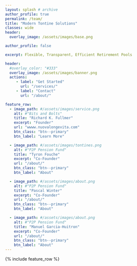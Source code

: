 ```yaml
---
layout: splash # archive
author_profile: true
permalink: /team/
title: "Modern Tontine Solutions"
classes: wide
header:
  overlay_image: /assets/images/base.png

author_profile: false

excerpt: Flexible, Transparent, Efficient Retirement Pools

header:
  #overlay_color: "#333"
  overlay_image: /assets/images/banner.png
  actions:
     - label: "Get Started"
       url: "/services/"
     - label: "Contact"
       url: "/about/"

feature_row:
  - image_path: #/assets/images/service.png
    alt: #"Bits and Bolts"
    title: "Richard K. Fullmer"
    excerpt: "Founder"
    url: "wwww.nuovalongevita.com"
    btn_class: "btn--primary"
    btn_label: "Learn More"

  - image_path: #/assets/images/tontines.png
    alt: #"P2P Pension Fund"
    title: "Tyron Fouche"
    excerpt: "Co-Founder"
    url: "/about/"
    btn_class: "btn--primary"
    btn_label: "About"

  - image_path: #/assets/images/about.png
    alt: #"P2P Pension Fund"
    title: "Pascal Winter"
    excerpt: "Co-Founder"
    url: "/about/"
    btn_class: "btn--primary"
    btn_label: "About"

  - image_path: #/assets/images/about.png
    alt: #"P2P Pension Fund"
    title: "Manuel Garcia-Huitron"
    excerpt: "Co-Founder"
    url: "/about/"
    btn_class: "btn--primary"
    btn_label: "About"
---
```



{% include feature_row %}
